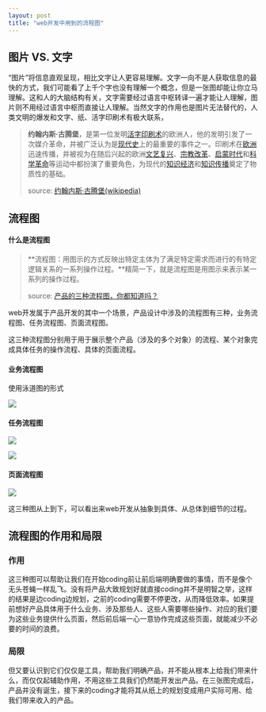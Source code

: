 ```yaml
---
layout: post
title: "web开发中用到的流程图"
---
```


## 图片 VS. 文字

“图片”将信息直观呈现，相比文字让人更容易理解。文字一向不是人获取信息的最快的方式，我们可能看了上千个字也没有理解一个概念，但是一张图却能让你立马理解。这和人的大脑结构有关，文字需要经过语言中枢转译一遍才能让人理解，图片则不用经过语言中枢而直接让人理解。当然文字的作用也是图片无法替代的，人类文明的爆发和文字、纸、活字印刷术有极大联系，

> **约翰内斯·古腾堡**，是第一位发明[活字印刷术](https://zh.wikipedia.org/wiki/%E6%B4%BB%E5%AD%97%E5%8D%B0%E5%88%B7%E8%A1%93)的欧洲人，他的发明引发了一次媒介革命，并被广泛认为是[现代史](https://zh.wikipedia.org/wiki/%E7%8F%BE%E4%BB%A3%E5%8F%B2)上的最重要的事件之一。印刷术在[欧洲](https://zh.wikipedia.org/wiki/%E6%AD%90%E6%B4%B2)迅速传播，并被视为在随后兴起的欧洲[文艺复兴](https://zh.wikipedia.org/wiki/%E6%96%87%E8%97%9D%E5%BE%A9%E8%88%88)、[宗教改革](https://zh.wikipedia.org/wiki/%E5%AE%97%E6%95%99%E6%94%B9%E9%9D%A9)、[启蒙时代](https://zh.wikipedia.org/wiki/%E5%95%9F%E8%92%99%E6%99%82%E4%BB%A3)和[科学革命](https://zh.wikipedia.org/wiki/%E7%A7%91%E5%AD%A6%E9%9D%A9%E5%91%BD)等运动中都扮演了重要角色，为现代的[知识经济](https://zh.wikipedia.org/wiki/%E7%9F%A5%E8%AF%86%E7%BB%8F%E6%B5%8E)和[知识传播](https://zh.wikipedia.org/w/index.php?title=%E7%9F%A5%E8%AF%86%E6%B0%91%E4%B8%BB%E5%8C%96&action=edit&redlink=1)奠定了物质性的基础。
>
> source: [约翰内斯·古腾堡(wikipedia)](https://zh.wikipedia.org/wiki/%E7%BA%A6%E7%BF%B0%E5%86%85%E6%96%AF%C2%B7%E5%8F%A4%E8%85%BE%E5%A0%A1)

## 流程图

#### 什么是流程图

> **流程图：用图示的方式反映出特定主体为了满足特定需求而进行的有特定逻辑关系的一系列操作过程。**精简一下，就是流程图是用图示来表示某一系列的操作过程。
>
> source: [产品的三种流程图，你都知道吗？](http://www.woshipm.com/pd/441557.html)

web开发属于产品开发的其中一个场景，产品设计中涉及的流程图有三种，业务流程图、任务流程图、页面流程图。

这三种流程图分别用于用于展示整个产品（涉及的多个对象）的流程、某个对象完成具体任务的操作流程、具体的页面流程。

#### 业务流程图

使用泳道图的形式

![]({{site.url}}/images/business-diagram.png)

#### 任务流程图

![]({{site.url}}/images/task-diagram.png)

![]({{site.url}}/images/task-diagram-syntax.png)

#### 页面流程图

![]({{site.url}}/images/page-diagram.png)

这三种图从上到下，可以看出来web开发从抽象到具体、从总体到细节的过程。

## 流程图的作用和局限

### 作用

这三种图可以帮助让我们在开始coding前让前后端明确要做的事情，而不是像个无头苍蝇一样乱飞。没有将产品大致规划好就直接coding并不是明智之举，这样的结果是边coding边规划，之前的coding需要不停更改，从而降低效率。如果提前想好产品具体用于什么业务、涉及那些人、这些人需要哪些操作、对应的我们要为这些业务提供什么页面，然后前后端一心一意协作完成这些页面，就能减少不必要的时间的浪费。

### 局限

但又要认识到它们仅仅是工具，帮助我们明确产品，并不能从根本上给我们带来什么，而仅仅起辅助作用，不用这些工具我们仍然能开发出产品。在三张图完成后，产品并没有诞生，接下来的coding才能将其从纸上的规划变成用户实际可用、给我们带来收入的产品。